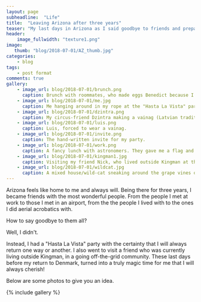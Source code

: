 ```yaml
---
layout: page
subheadline:  "Life"
title:  "Leaving Arizona after three years"
teaser: "My last days in Arizona as I said goodbye to friends and prepared my move back to Denmark."
header:
    image_fullwidth: "texture1.png"
image:
   thumb: "blog/2018-07-01/AZ_thumb.jpg"
categories:
    - blog
tags:
    - post format
comments: true
gallery:
    - image_url: blog/2018-07-01/brunch.png
      caption: Brunch with roommates, who made eggs Benedict because I never had them <3
    - image_url: blog/2018-07-01/me.jpg
      caption: Me hanging around in my rope at the "Hasta La Vista" party.
    - image_url: blog/2018-07-01/dzintra.png
      caption: My circus-friend Dzintra making a vainag (Latvian tradition) at the party.
    - image_url: blog/2018-07-01/luis.png
      caption: Luis, forced to wear a vainag.
    - image_url: blog/2018-07-01/invite.png
      caption: The hand-written invite for my party.
    - image_url: blog/2018-07-01/work.png
      caption: A fancy lunch with astronomers. They gave me a flag and nice books to read in the air.
    - image_url: blog/2018-07-01/kingman1.jpg
      caption: Visiting my friend Nick, who lived outside Kingman at the time, in these amazing tents.
    - image_url: blog/2018-07-01/wildcat.jpg
      caption: A mixed house/wild-cat sneaking around the grape vines on the porch at Nick's place.
---
```


Arizona feels like home to me and always will. Being there for three years, 
I became friends with the most wonderful people. 
From the people I met at work to those I met in an airport, from 
the the people I lived with to the ones I did aerial acrobatics with.

How to say goodbye to them all? 

Well, I didn't.

Instead, I had a "Hasta La Vista" party with the certainty that I will always 
return one way or another. 
I also went to visit a friend who was currently living outside Kingman, 
in a going off-the-grid community. 
These last days before my return to Denmark, turned into 
a truly magic time for me that I will always cherish! 

Below are some photos to give you an idea.



{% include gallery %}

<!--
## How to embed a gallery

You just need to choose a template like the [`page`][3]- or [`page-fullwidth`][4]-template and then just use `{% raw %}{% include gallery %}{% endraw %}`.

`{% raw %}{% include gallery %}{% endraw %}` lets you easily embed a gallery into your post. To use the gallery-include...


### Step 1

1. Make two images: a thumbnail and a big image.
2. Name the thumbnail *gallery-image-thumb.jpg* and...
3. ...name the big *gallery-image.jpg*.
4. Place them in the *images*-folder.


### Step 2

Define the big version in frontmatter,  

~~~
gallery:
    - image_url: gallery-image.jpg
~~~

If you like captions, give each image a caption:

~~~
gallery:
    - image_url: gallery-image.jpg
       caption: Starting Page with huge One Logo
~~~

### Step 3

Add the include whereever you want in your content with `{% raw %}{% include gallery %}{% endraw %}`.

{% include alert info='Have a look at this example-entry. And have a look into the images-folder. :)' %}



## Other Post Formats
{: .t60 }
{% include list-posts tag='post format' %}



 [1]: http://foundation.zurb.com/docs/components/clearing.html
 [2]: http://foundation.zurb.com/docs/components/block_grid.html
 [3]: {{ site.url }}{{ site.baseurl }}/design/page/
 [4]: {{ site.url }}{{ site.baseurl }}/design/page-fullwidth/
-->